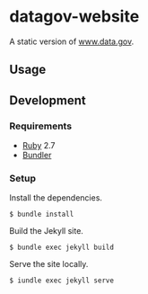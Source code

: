 # datagov-website

A static version of www.data.gov.

## Usage


## Development

### Requirements

- [Ruby](https://www.ruby-lang.org/en/) 2.7
- [Bundler](https://bundler.io/)


### Setup

Install the dependencies.

    $ bundle install

Build the Jekyll site.

    $ bundle exec jekyll build

Serve the site locally.

    $ iundle exec jekyll serve
